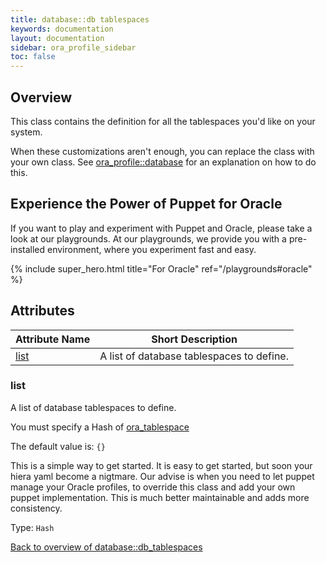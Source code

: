 ```yaml
---
title: database::db tablespaces
keywords: documentation
layout: documentation
sidebar: ora_profile_sidebar
toc: false
---
```

## Overview

This class contains the definition for all the tablespaces you'd like on your system.

When these customizations aren't enough, you can replace the class with your own class. See [ora_profile::database](./database.html) for an explanation on how to do this.





## Experience the Power of Puppet for Oracle

If you want to play and experiment with Puppet and Oracle, please take a look at our playgrounds. At our playgrounds, we provide you with a pre-installed environment, where you experiment fast and easy.

{% include super_hero.html title="For Oracle" ref="/playgrounds#oracle" %}


## Attributes



Attribute Name                         | Short Description                         |
-------------------------------------- | ----------------------------------------- |
[list](#database::db_tablespaces_list) | A list of database tablespaces to define. |




### list<a name='database::db_tablespaces_list'>

A list of database tablespaces to define.

You must specify a Hash of [ora_tablespace](/docs/ora_config/ora_tablespace.html)


The default value is: `{}`

This is a simple way to get started. It is easy to get started, but soon your hiera yaml become a nigtmare. Our advise is when you need to let puppet manage your Oracle profiles, to override this class and  add your own puppet implementation. This is much better maintainable
and adds more consistency.

Type: `Hash`


[Back to overview of database::db_tablespaces](#attributes)
